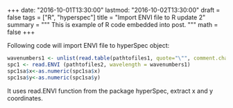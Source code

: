 +++
date: "2016-10-01T13:30:00"
lastmod: "2016-10-02T13:30:00"
draft = false
tags = ["R", "hyperspec"]
title = "Import ENVI file to R update 2"
summary = """
This is example of R code embedded into post.
"""
math = false
+++



Following code will import ENVI file to hyperSpec object:
```r
wavenumbers1 <- unlist(read.table(pathtofiles1, quote="\"", comment.char=""))
spc1 <- read.ENVI (pathtofiles2, wavelength = wavenumbers1)
spc1sa$x<-as.numeric(spc1sa$x)
spc1sa$y<-as.numeric(spc1sa$y)

```
It uses read.ENVI function from the package hyperSpec, extract x and y coordinates. 
